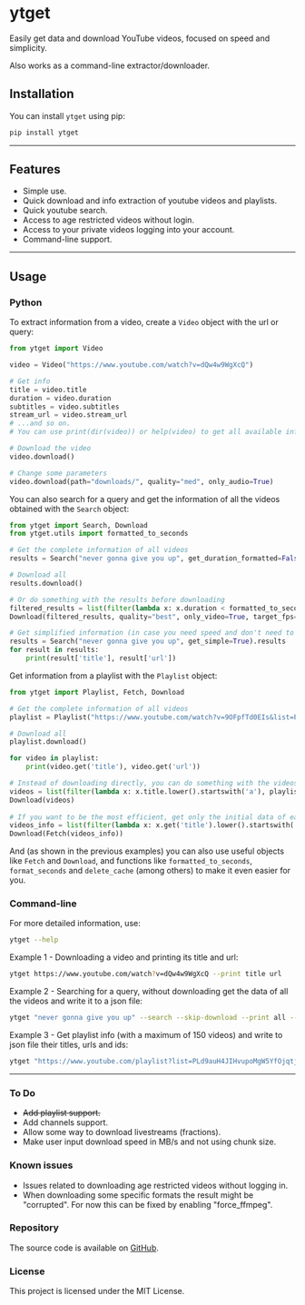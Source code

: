 # ytget

Easily get data and download YouTube videos, focused on speed and simplicity.

Also works as a command-line extractor/downloader.

## Installation

You can install `ytget` using pip:

```bash
pip install ytget
```
---
## Features

- Simple use.
- Quick download and info extraction of youtube videos and playlists.
- Quick youtube search.
- Access to age restricted videos without login.
- Access to your private videos logging into your account.
- Command-line support.
---
## Usage

### Python

To extract information from a video, create a `Video` object with the url or query:
```python
from ytget import Video

video = Video("https://www.youtube.com/watch?v=dQw4w9WgXcQ")

# Get info
title = video.title
duration = video.duration
subtitles = video.subtitles
stream_url = video.stream_url
# ...and so on. 
# You can use print(dir(video)) or help(video) to get all available info and parameters.

# Download the video
video.download()

# Change some parameters
video.download(path="downloads/", quality="med", only_audio=True)
```

You can also search for a query and get the information of all the videos obtained with the `Search` object:
```python
from ytget import Search, Download
from ytget.utils import formatted_to_seconds

# Get the complete information of all videos
results = Search("never gonna give you up", get_duration_formatted=False).results

# Download all
results.download()

# Or do something with the results before downloading
filtered_results = list(filter(lambda x: x.duration < formatted_to_seconds('3:00'), results))
Download(filtered_results, quality="best", only_video=True, target_fps=30)

# Get simplified information (in case you need speed and don't need to download/get the stream urls)
results = Search("never gonna give you up", get_simple=True).results
for result in results:
    print(result['title'], result['url'])
```

Get information from a playlist with the `Playlist` object:
```python
from ytget import Playlist, Fetch, Download

# Get the complete information of all videos
playlist = Playlist("https://www.youtube.com/watch?v=9OFpfTd0EIs&list=PLd9auH4JIHvupoMgW5YfOjqtj6Lih0MKw")

# Download all
playlist.download()

for video in playlist:
    print(video.get('title'), video.get('url'))

# Instead of downloading directly, you can do something with the videos before
videos = list(filter(lambda x: x.title.lower().startswith('a'), playlist.videos))
Download(videos)
        
# If you want to be the most efficient, get only the initial data of each video
videos_info = list(filter(lambda x: x.get('title').lower().startswith('b'), playlist.videos_info))
Download(Fetch(videos_info))
```

And (as shown in the previous examples) you can also use useful objects like `Fetch` and `Download`, and functions like `formatted_to_seconds`, `format_seconds` and `delete_cache` (among others) to make it even easier for you.

### Command-line
For more detailed information, use:
```bash
ytget --help
```

Example 1 - Downloading a video and printing its title and url:
```bash
ytget https://www.youtube.com/watch?v=dQw4w9WgXcQ --print title url
```

Example 2 - Searching for a query, without downloading get the data of all the videos and write it to a json file:
```bash
ytget "never gonna give you up" --search --skip-download --print all --write-to-json
```

Example 3 - Get playlist info (with a maximum of 150 videos) and write to json file their titles, urls and ids:
```bash
ytget "https://www.youtube.com/playlist?list=PLd9auH4JIHvupoMgW5YfOjqtj6Lih0MKw" --max-length 150 --print title url video_id --skip-download --write-to-json
```
---
### To Do
- ~~Add playlist support.~~
- Add channels support.
- Allow some way to download livestreams (fractions).
- Make user input download speed in MB/s and not using chunk size.

### Known issues
- Issues related to downloading age restricted videos without logging in.
- When downloading some specific formats the result might be "corrupted". For now this can be fixed by enabling "force_ffmpeg".

### Repository

The source code is available on [GitHub](https://github.com/Coskon/ytget).

### License

This project is licensed under the MIT License.
